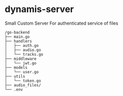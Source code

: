 # dynamis-server
Small Custom Server For authenticated service of files

```
/go-backend
├── main.go
├── handlers
│   ├── auth.go
│   ├── audio.go
│   └── tracks.go
├── middleware
│   └── jwt.go
├── models
│   └── user.go
├── utils
│   └── token.go
├── audio_files/
└── .env
```